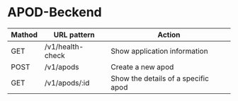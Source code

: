 # APOD-Beckend

| Mathod      | URL pattern | Action |
| ----------- | ----------- | -------|
| GET      | /v1/health-check | Show application information|
| POST   | /v1/apods | Create a new apod |
| GET   | /v1/apods/:id | Show the details of a specific apod |
